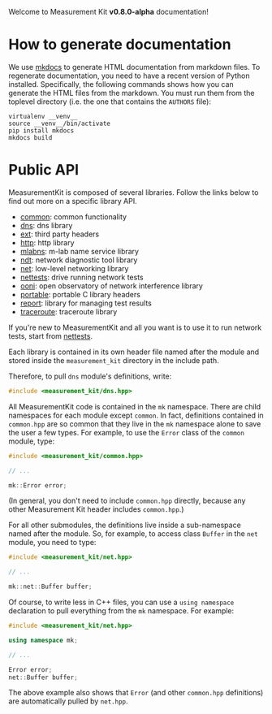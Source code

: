 Welcome to Measurement Kit **v0.8.0-alpha** documentation!

# How to generate documentation

We use [mkdocs](http://www.mkdocs.org/) to generate HTML documentation
from markdown files. To regenerate documentation, you need to have a
recent version of Python installed. Specifically, the following commands
shows how you can generate the HTML files from the markdown. You must
run them from the toplevel directory (i.e. the one that contains the
`AUTHORS` file):

```
virtualenv __venv__
source __venv__/bin/activate
pip install mkdocs
mkdocs build
```

# Public API

MeasurementKit is composed of several libraries. Follow the links below
to find out more on a specific library API.

- [common](api/common.md): common functionality
- [dns](api/dns.md): dns library
- [ext](api/ext.nd): third party headers
- [http](api/http.md): http library
- [mlabns](api/mlabns.md): m-lab name service library
- [ndt](api/ndt.md): network diagnostic tool library
- [net](api/net.md): low-level networking library
- [nettests](api/nettests.md): drive running network tests
- [ooni](api/ooni.md): open observatory of network interference library
- [portable](api/portable.md): portable C library headers
- [report](api/report.md): library for managing test results
- [traceroute](api/traceroute.md): traceroute library

If you're new to MeasurementKit and all you want is to use it to run
network tests, start from [nettests](api/nettests.md).

Each library is contained in its own header file named after the module and
stored inside the `measurement_kit` directory in the include path.

Therefore, to pull `dns` module's definitions, write:

```C++
#include <measurement_kit/dns.hpp>
```

All MeasurementKit code is contained in the `mk` namespace. There are
child namespaces for each module except `common`. In fact, definitions
contained in `common.hpp` are so common that they live in the `mk`
namespace alone to save the user a few types. For example, to use the
`Error` class of the `common` module, type:

```C++
#include <measurement_kit/common.hpp>

// ...

mk::Error error;
```

(In general, you don't need to include `common.hpp` directly, because any
other Measurement Kit header includes `common.hpp`.)

For all other submodules, the definitions live inside a sub-namespace
named after the module. So, for example, to access class `Buffer` in
the `net` module, you need to type:

```C++
#include <measurement_kit/net.hpp>

// ...

mk::net::Buffer buffer;
```

Of course, to write less in C++ files, you can use a `using namespace`
declaration to pull everything from the `mk` namespace. For example:

```C++
#include <measurement_kit/net.hpp>

using namespace mk;

// ...

Error error;
net::Buffer buffer;
```

The above example also shows that `Error` (and other `common.hpp` definitions)
are automatically pulled by `net.hpp`.
